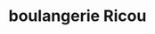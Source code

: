 ---
title: "boulangerie Ricou"
url: /orcieres/boulangerie-ricou-rue-des-rotondes/
shop: boulangerie
---
